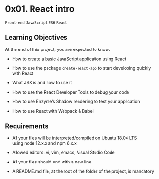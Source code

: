 0x01. React intro
=================

`Front-end` `JavaScript` `ES6` `React`

Learning Objectives
-------------------

At the end of this project, you are expected to know:

*   How to create a basic JavaScript application using React
    
*   How to use the package `create-react-app` to start developing quickly with React
    
*   What JSX is and how to use it
    
*   How to use the React Developer Tools to debug your code
    
*   How to use Enzyme’s Shadow rendering to test your application
    
*   How to use React with Webpack & Babel
    

Requirements
------------

*   All your files will be interpreted/compiled on Ubuntu 18.04 LTS using node 12.x.x and npm 6.x.x
    
*   Allowed editors: vi, vim, emacs, Visual Studio Code
    
*   All your files should end with a new line
    
*   A README.md file, at the root of the folder of the project, is mandatory
